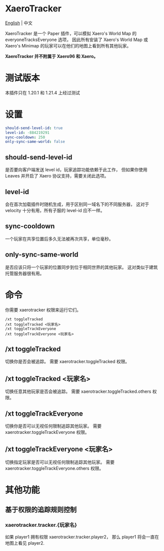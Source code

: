 # XaeroTracker
[English](../README.md) | 中文

XaeroTracker 是一个 Paper 插件，可以模拟 Xaero's World Map 的 everyoneTracksEveryone 选项，
因此所有安装了 Xaero's World Map 或 Xaero's Minimap 的玩家可以在他们的地图上看到所有其他玩家。

**XaeroTracker 并不附属于 Xaero96 和 Xaero。**

# 测试版本
本插件只在 1.20.1 和 1.21.4 上经过测试

# 设置
```Yaml
should-send-level-id: true
level-id: -884219291
sync-cooldown: 250
only-sync-same-world: false
```

## should-send-level-id
是否要向客户端发送 level id，玩家追踪功能依赖于此工作，
但如果你使用 Leaves 并开启了 Xaero 协议支持，需要关闭此选项。

## level-id
会在首次加载插件时随机生成，用于区别同一域名下的不同服务器，
这对于 velocity 十分有用，所有子服的 level-id 应不一样。

## sync-cooldown
一个玩家在共享位置后多久无法被再次共享，单位毫秒。

## only-sync-same-world
是否应该只将一个玩家的位置同步到位于相同世界的其他玩家。
这对类似于建筑托管服务器很有用。

# 命令
你需要 xaerotracker 权限来运行它们。
```
/xt toggleTracked
/xt toggleTracked <玩家名>
/xt toggleTrackEveryone
/xt toggleTrackEveryone <玩家名>
```

## /xt toggleTracked
切换你是否会被追踪。
需要 xaerotracker.toggleTracked 权限。

## /xt toggleTracked <玩家名>
切换任意其他玩家是否会被追踪。
需要 xaerotracker.toggleTracked.others 权限。

## /xt toggleTrackEveryone
切换你是否可以无视任何限制追踪其他玩家。
需要 xaerotracker.toggleTrackEveryone 权限。

## /xt toggleTrackEveryone <玩家名>
切换指定玩家是否可以无视任何限制追踪其他玩家。
需要 xaerotracker.toggleTrackEveryone.others 权限。

# 其他功能
## 基于权限的追踪规则控制

### xaerotracker.tracker.{玩家名}
如果 player1 拥有权限 xaerotracker.tracker.player2，
那么 player1 将会一直在地图上看见 player2.